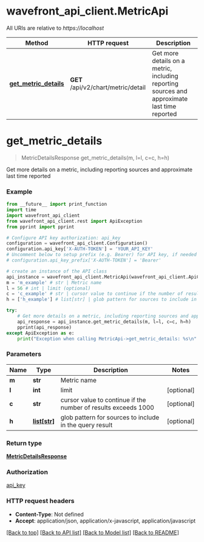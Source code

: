# wavefront_api_client.MetricApi

All URIs are relative to *https://localhost*

Method | HTTP request | Description
------------- | ------------- | -------------
[**get_metric_details**](MetricApi.md#get_metric_details) | **GET** /api/v2/chart/metric/detail | Get more details on a metric, including reporting sources and approximate last time reported


# **get_metric_details**
> MetricDetailsResponse get_metric_details(m, l=l, c=c, h=h)

Get more details on a metric, including reporting sources and approximate last time reported



### Example
```python
from __future__ import print_function
import time
import wavefront_api_client
from wavefront_api_client.rest import ApiException
from pprint import pprint

# Configure API key authorization: api_key
configuration = wavefront_api_client.Configuration()
configuration.api_key['X-AUTH-TOKEN'] = 'YOUR_API_KEY'
# Uncomment below to setup prefix (e.g. Bearer) for API key, if needed
# configuration.api_key_prefix['X-AUTH-TOKEN'] = 'Bearer'

# create an instance of the API class
api_instance = wavefront_api_client.MetricApi(wavefront_api_client.ApiClient(configuration))
m = 'm_example' # str | Metric name
l = 56 # int | limit (optional)
c = 'c_example' # str | cursor value to continue if the number of results exceeds 1000 (optional)
h = ['h_example'] # list[str] | glob pattern for sources to include in the query result (optional)

try:
    # Get more details on a metric, including reporting sources and approximate last time reported
    api_response = api_instance.get_metric_details(m, l=l, c=c, h=h)
    pprint(api_response)
except ApiException as e:
    print("Exception when calling MetricApi->get_metric_details: %s\n" % e)
```

### Parameters

Name | Type | Description  | Notes
------------- | ------------- | ------------- | -------------
 **m** | **str**| Metric name | 
 **l** | **int**| limit | [optional] 
 **c** | **str**| cursor value to continue if the number of results exceeds 1000 | [optional] 
 **h** | [**list[str]**](str.md)| glob pattern for sources to include in the query result | [optional] 

### Return type

[**MetricDetailsResponse**](MetricDetailsResponse.md)

### Authorization

[api_key](../README.md#api_key)

### HTTP request headers

 - **Content-Type**: Not defined
 - **Accept**: application/json, application/x-javascript, application/javascript

[[Back to top]](#) [[Back to API list]](../README.md#documentation-for-api-endpoints) [[Back to Model list]](../README.md#documentation-for-models) [[Back to README]](../README.md)

